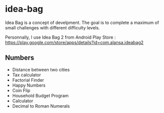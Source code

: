 # idea-bag

Idea Bag is a concept of develpment. The goal is to complete a maximum of small challenges with different difficulty levels.

Personnally, I use Idea Bag 2 from Android Play Store : https://play.google.com/store/apps/details?id=com.alansa.ideabag2 

## Numbers
* Distance between two cities
* Tax calculator
* Factorial Finder
* Happy Numbers
* Coin Flip
* Household Budget Program
* Calculator
* Decimal to Roman Numerals
